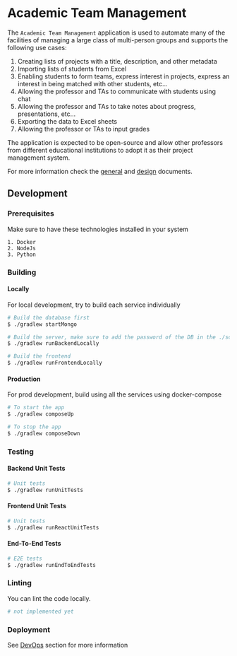 # Academic Team Management

The `Academic Team Management` application is used to automate many of the facilities of managing a large class of multi-person groups and supports the following use cases:

1. Creating lists of projects with a title, description, and other metadata 
2. Importing lists of students from Excel
3. Enabling students to form teams, express interest in projects, express an interest in being matched with other students, etc... 
4. Allowing the professor and TAs to communicate with students using chat
5. Allowing the professor and TAs to take notes about progress, presentations, etc...
6. Exporting the data to Excel sheets
7. Allowing the professor or TAs to input grades

The application is expected to be open-source and allow other professors from different educational institutions to adopt it as their project management system.

For more information check the [general](./docs/general/README.md) and [design](./docs/design/README.md) documents.

## Development

### Prerequisites
Make sure to have these technologies installed in your system

    1. Docker
    2. NodeJs
    3. Python


### Building

#### Locally

For local development, try to build each service individually

```sh
# Build the database first
$ ./gradlew startMongo

# Build the server, make sure to add the password of the DB in the ./scripts/runBackendTests.sh file
$ ./gradlew runBackendLocally

# Build the frontend
$ ./gradlew runFrontendLocally

```

#### Production

For prod development, build using all the services using docker-compose
```sh
# To start the app
$ ./gradlew composeUp

# To stop the app
$ ./gradlew composeDown
```

### Testing

#### Backend Unit Tests

```sh
# Unit tests
$ ./gradlew runUnitTests
```

#### Frontend Unit Tests

```sh
# Unit tests
$ ./gradlew runReactUnitTests
```

#### End-To-End Tests

```sh
# E2E tests
$ ./gradlew runEndToEndTests

```

### Linting

You can lint the code locally.

```sh
# not implemented yet
```

### Deployment
See [DevOps](./docs/devops/README.md) section for more information